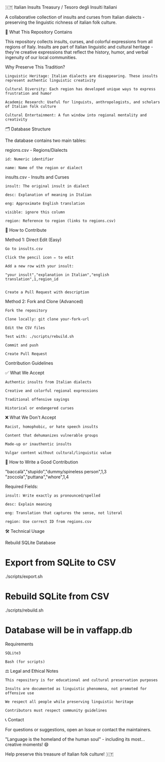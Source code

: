 🇮🇹 Italian Insults Treasury / Tesoro degli Insulti Italiani

A collaborative collection of insults and curses from Italian dialects - preserving the linguistic richness of italian folk culture.

📖 What This Repository Contains

This repository collects insults, curses, and colorful expressions from all regions of Italy. Insults are part of Italian linguistic and cultural heritage - they're creative expressions that reflect the history, humor, and verbal ingenuity of our local communities.

Why Preserve This Tradition?


    Linguistic Heritage: Italian dialects are disappearing. These insults represent authentic linguistic creativity

    Cultural Diversity: Each region has developed unique ways to express frustration and humor

    Academic Research: Useful for linguists, anthropologists, and scholars of Italian folk culture

    Cultural Entertainment: A fun window into regional mentality and creativity



🗂️ Database Structure

The database contains two main tables:

regions.csv - Regions/Dialects


    id: Numeric identifier

    name: Name of the region or dialect


insults.csv - Insults and Curses


    insult: The original insult in dialect

    desc: Explanation of meaning in Italian

    eng: Approximate English translation

    visible: ignore this column

    region: Reference to region (links to regions.csv)



🤝 How to Contribute

Method 1: Direct Edit (Easy)


    Go to insults.csv

    Click the pencil icon ✏️ to edit

    Add a new row with your insult:

    "your insult","explanation in Italian","english translation",1,region_id


    Create a Pull Request with description


Method 2: Fork and Clone (Advanced)


    Fork the repository

    Clone locally: git clone your-fork-url

    Edit the CSV files

    Test with: ./scripts/rebuild.sh

    Commit and push

    Create Pull Request


Contribution Guidelines

✅ What We Accept


    Authentic insults from Italian dialects

    Creative and colorful regional expressions

    Traditional offensive sayings

    Historical or endangered curses


❌ What We Don't Accept


    Racist, homophobic, or hate speech insults

    Content that dehumanizes vulnerable groups

    Made-up or inauthentic insults

    Vulgar content without cultural/linguistic value


📝 How to Write a Good Contribution

"baccalà","stupido","dummy/spineless person",1,3
"zoccola","puttana","whore",1,4


Required Fields:


    insult: Write exactly as pronounced/spelled

    desc: Explain meaning

    eng: Translation that captures the sense, not literal

    region: Use correct ID from regions.csv


🛠️ Technical Usage

Rebuild SQLite Database

# Export from SQLite to CSV
./scripts/export.sh

# Rebuild SQLite from CSV
./scripts/rebuild.sh

# Database will be in vaffapp.db


Requirements


    SQLite3

    Bash (for scripts)



⚖️ Legal and Ethical Notes


    This repository is for educational and cultural preservation purposes

    Insults are documented as linguistic phenomena, not promoted for offensive use

    We respect all people while preserving linguistic heritage

    Contributors must respect community guidelines



📞 Contact

For questions or suggestions, open an Issue or contact the maintainers.


"Language is the homeland of the human soul" - including its most... creative moments! 😄

Help preserve this treasure of Italian folk culture! 🇮🇹
